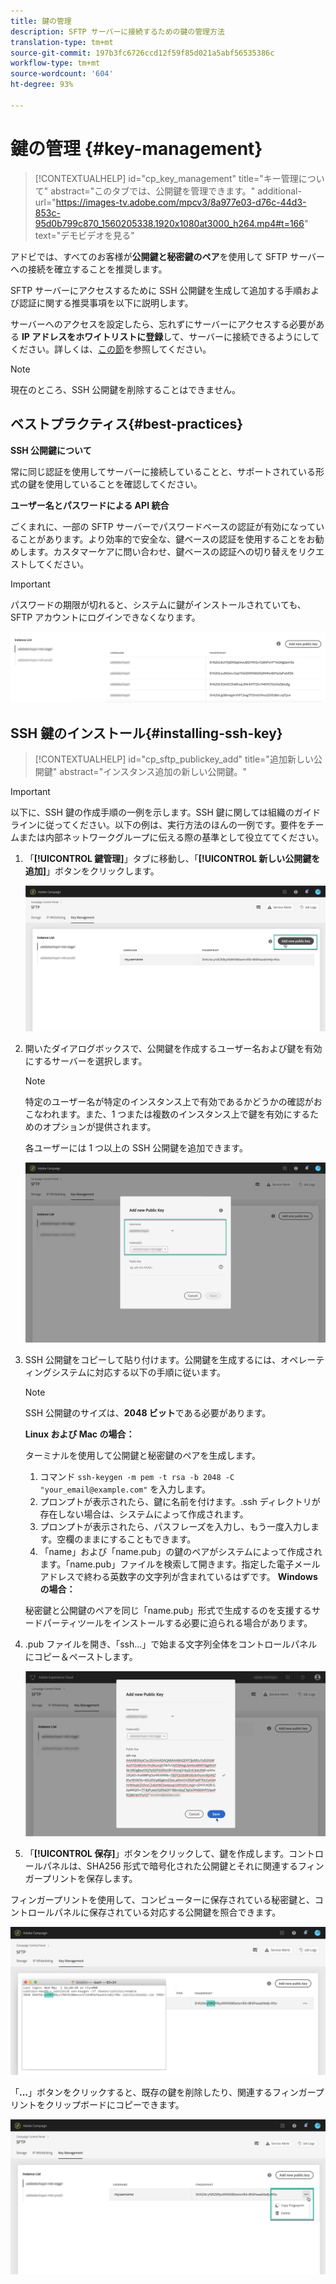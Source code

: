 ```yaml
---
title: 鍵の管理
description: SFTP サーバーに接続するための鍵の管理方法
translation-type: tm+mt
source-git-commit: 197b3fc6726ccd12f59f85d021a5abf56535386c
workflow-type: tm+mt
source-wordcount: '604'
ht-degree: 93%

---
```



# 鍵の管理 {#key-management}

>[!CONTEXTUALHELP]
>id="cp_key_management"
>title="キー管理について"
>abstract="このタブでは、公開鍵を管理できます。"
>additional-url="https://images-tv.adobe.com/mpcv3/8a977e03-d76c-44d3-853c-95d0b799c870_1560205338.1920x1080at3000_h264.mp4#t=166" text="デモビデオを見る"

アドビでは、すべてのお客様が&#x200B;**公開鍵と秘密鍵のペア**&#x200B;を使用して SFTP サーバーへの接続を確立することを推奨します。

SFTP サーバーにアクセスするために SSH 公開鍵を生成して追加する手順および認証に関する推奨事項を以下に説明します。

サーバーへのアクセスを設定したら、忘れずにサーバーにアクセスする必要がある **IP アドレスをホワイトリストに登録**&#x200B;して、サーバーに接続できるようにしてください。詳しくは、[この節](../../instances-settings/using/ip-whitelisting-instance-access.md)を参照してください。

>[!NOTE]
>
>現在のところ、SSH 公開鍵を削除することはできません。

## ベストプラクティス{#best-practices}

**SSH 公開鍵について**

常に同じ認証を使用してサーバーに接続していることと、サポートされている形式の鍵を使用していることを確認してください。

**ユーザー名とパスワードによる API 統合**

ごくまれに、一部の SFTP サーバーでパスワードベースの認証が有効になっていることがあります。より効率的で安全な、鍵ベースの認証を使用することをお勧めします。カスタマーケアに問い合わせ、鍵ベースの認証への切り替えをリクエストしてください。

>[!IMPORTANT]
>
>パスワードの期限が切れると、システムに鍵がインストールされていても、SFTP アカウントにログインできなくなります。

![](assets/control_panel_passwordexpires.png)

## SSH 鍵のインストール{#installing-ssh-key}

>[!CONTEXTUALHELP]
>id="cp_sftp_publickey_add"
>title="追加新しい公開鍵"
>abstract="インスタンス追加の新しい公開鍵。"

>[!IMPORTANT]
>
>以下に、SSH 鍵の作成手順の一例を示します。SSH 鍵に関しては組織のガイドラインに従ってください。以下の例は、実行方法のほんの一例です。要件をチームまたは内部ネットワークグループに伝える際の基準として役立ててください。

1. 「**[!UICONTROL 鍵管理]**」タブに移動し、「**[!UICONTROL 新しい公開鍵を追加]**」ボタンをクリックします。

   ![](assets/key0.png)

1. 開いたダイアログボックスで、公開鍵を作成するユーザー名および鍵を有効にするサーバーを選択します。

   >[!NOTE]
   >
   >特定のユーザー名が特定のインスタンス上で有効であるかどうかの確認がおこなわれます。また、1 つまたは複数のインスタンス上で鍵を有効にするためのオプションが提供されます。
   >
   >各ユーザーには 1 つ以上の SSH 公開鍵を追加できます。

   ![](assets/key1.png)

1. SSH 公開鍵をコピーして貼り付けます。公開鍵を生成するには、オペレーティングシステムに対応する以下の手順に従います。

   >[!NOTE]
   >
   >SSH 公開鍵のサイズは、**2048 ビット**&#x200B;である必要があります。

   **Linux および Mac の場合：**

   ターミナルを使用して公開鍵と秘密鍵のペアを生成します。
   1. コマンド `ssh-keygen -m pem -t rsa -b 2048 -C "your_email@example.com"` を入力します。
   1. プロンプトが表示されたら、鍵に名前を付けます。.ssh ディレクトリが存在しない場合は、システムによって作成されます。
   1. プロンプトが表示されたら、パスフレーズを入力し、もう一度入力します。空欄のままにすることもできます。
   1. 「name」および「name.pub」の鍵のペアがシステムによって作成されます。「name.pub」ファイルを検索して開きます。指定した電子メールアドレスで終わる英数字の文字列が含まれているはずです。
   **Windows の場合：**

   秘密鍵と公開鍵のペアを同じ「name.pub」形式で生成するのを支援するサードパーティツールをインストールする必要に迫られる場合があります。

1. .pub ファイルを開き、「ssh...」で始まる文字列全体をコントロールパネルにコピー＆ペーストします。

   ![](assets/publickey.png)

1. 「**[!UICONTROL 保存]**」ボタンをクリックして、鍵を作成します。コントロールパネルは、SHA256 形式で暗号化された公開鍵とそれに関連するフィンガープリントを保存します。

フィンガープリントを使用して、コンピューターに保存されている秘密鍵と、コントロールパネルに保存されている対応する公開鍵を照合できます。

![](assets/fingerprint_compare.png)

「**...**」ボタンをクリックすると、既存の鍵を削除したり、関連するフィンガープリントをクリップボードにコピーできます。

![](assets/key_options.png)
